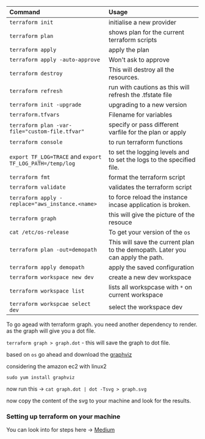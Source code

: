 | Command                                                  | Usage                                                                          |
| :------------------------------------------------------- | :----------------------------------------------------------------------------- |
| `terraform init`                                         | initialise a new provider                                                      |
| `terraform plan`                                         | shows plan for the current terraform scripts                                   |
| `terraform apply`                                        | apply the plan                                                                 |
| `terraform apply -auto-approve`                          | Won't ask to approve                                                           |
| `terraform destroy`                                      | This will destroy all the resources.                                           |
| `terraform refresh`                                      | run with cautions as this will refresh the .tfstate file                       |
| `terraform init -upgrade`                                | upgrading to a new version                                                     |
| `terraform.tfvars`                                       | Filename for variables                                                         |
| `terraform plan -var-file="custom-file.tfvar"`           | specify or pass different varfile for the plan or apply                        |
| `terraform console`                                      | to run terraform functions                                                     |
| `export TF_LOG=TRACE` and `export TF_LOG_PATH=/temp/log` | to set the logging levels and to set the logs to the specified file.           |
| `terraform fmt`                                          | format the terraform script                                                    |
| `terraform validate`                                     | validates the terraform script                                                 |
| `terraform apply -replace="aws_instance.<name>`          | to force reload the instance incase application is broken.                     |
| `terraform graph`                                        | this will give the picture of the resouce                                      |
| `cat /etc/os-release`                                    | To get your version of the `os`                                                |
| `terraform plan -out=demopath`                           | This will save the current plan to the demopath. Later you can apply the path. |
| `terraform apply demopath`                               | apply the saved configuration                                                  |
| `terraform workspace new dev`                            | create a new dev workspace                                                     |
| `terraform workspace list`                               | lists all workspcase with `*` on current workspace                             |
| `terraform workspcae select dev`                         | select the workspace dev                                                       |

To go agead with terraform graph. you need another dependency to render. as the graph will give you a dot file.

`terraform graph > graph.dot` - this will save the graph to dot file.

based on `os` go ahead and download the [graphviz](https://graphviz.org/download/)

considering the amazon ec2 with linux2

`sudo yum install graphviz`

now run this -> `cat graph.dot | dot -Tsvg > graph.svg`

now copy the content of the svg to your machine and look for the results.

### Setting up terraform on your machine

You can look into for steps here -> [Medium](https://medium.com/@kk12391/setup-aws-credentials-for-terraform-mac-m1-or-apple-silicon-b7dae25a3be2)
